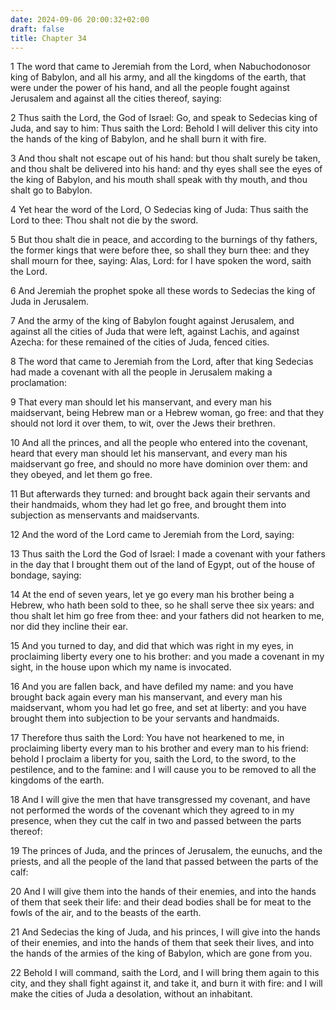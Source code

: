 ```yaml
---
date: 2024-09-06 20:00:32+02:00
draft: false
title: Chapter 34
---
```




1 The word that came to Jeremiah from the Lord, when Nabuchodonosor king of Babylon, and all his army, and all the kingdoms of the earth, that were under the power of his hand, and all the people fought against Jerusalem and against all the cities thereof, saying:

2 Thus saith the Lord, the God of Israel: Go, and speak to Sedecias king of Juda, and say to him: Thus saith the Lord: Behold I will deliver this city into the hands of the king of Babylon, and he shall burn it with fire.

3 And thou shalt not escape out of his hand: but thou shalt surely be taken, and thou shalt be delivered into his hand: and thy eyes shall see the eyes of the king of Babylon, and his mouth shall speak with thy mouth, and thou shalt go to Babylon.

4 Yet hear the word of the Lord, O Sedecias king of Juda: Thus saith the Lord to thee: Thou shalt not die by the sword.

5 But thou shalt die in peace, and according to the burnings of thy fathers, the former kings that were before thee, so shall they burn thee: and they shall mourn for thee, saying: Alas, Lord: for I have spoken the word, saith the Lord.

6 And Jeremiah the prophet spoke all these words to Sedecias the king of Juda in Jerusalem.

7 And the army of the king of Babylon fought against Jerusalem, and against all the cities of Juda that were left, against Lachis, and against Azecha: for these remained of the cities of Juda, fenced cities.

8 The word that came to Jeremiah from the Lord, after that king Sedecias had made a covenant with all the people in Jerusalem making a proclamation:

9 That every man should let his manservant, and every man his maidservant, being Hebrew man or a Hebrew woman, go free: and that they should not lord it over them, to wit, over the Jews their brethren.

10 And all the princes, and all the people who entered into the covenant, heard that every man should let his manservant, and every man his maidservant go free, and should no more have dominion over them: and they obeyed, and let them go free.

11 But afterwards they turned: and brought back again their servants and their handmaids, whom they had let go free, and brought them into subjection as menservants and maidservants.

12 And the word of the Lord came to Jeremiah from the Lord, saying:

13 Thus saith the Lord the God of Israel: I made a covenant with your fathers in the day that I brought them out of the land of Egypt, out of the house of bondage, saying:

14 At the end of seven years, let ye go every man his brother being a Hebrew, who hath been sold to thee, so he shall serve thee six years: and thou shalt let him go free from thee: and your fathers did not hearken to me, nor did they incline their ear.

15 And you turned to day, and did that which was right in my eyes, in proclaiming liberty every one to his brother: and you made a covenant in my sight, in the house upon which my name is invocated.

16 And you are fallen back, and have defiled my name: and you have brought back again every man his manservant, and every man his maidservant, whom you had let go free, and set at liberty: and you have brought them into subjection to be your servants and handmaids.

17 Therefore thus saith the Lord: You have not hearkened to me, in proclaiming liberty every man to his brother and every man to his friend: behold I proclaim a liberty for you, saith the Lord, to the sword, to the pestilence, and to the famine: and I will cause you to be removed to all the kingdoms of the earth.

18 And I will give the men that have transgressed my covenant, and have not performed the words of the covenant which they agreed to in my presence, when they cut the calf in two and passed between the parts thereof:

19 The princes of Juda, and the princes of Jerusalem, the eunuchs, and the priests, and all the people of the land that passed between the parts of the calf:

20 And I will give them into the hands of their enemies, and into the hands of them that seek their life: and their dead bodies shall be for meat to the fowls of the air, and to the beasts of the earth.

21 And Sedecias the king of Juda, and his princes, I will give into the hands of their enemies, and into the hands of them that seek their lives, and into the hands of the armies of the king of Babylon, which are gone from you.

22 Behold I will command, saith the Lord, and I will bring them again to this city, and they shall fight against it, and take it, and burn it with fire: and I will make the cities of Juda a desolation, without an inhabitant.

